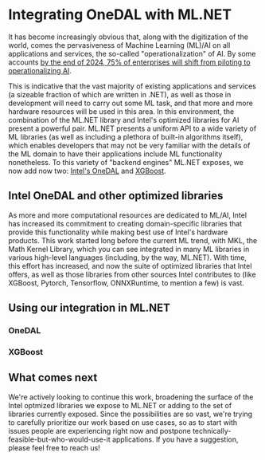 # Integrating OneDAL with ML.NET

It has become increasingly obvious that, along with the digitization of the world, comes the pervasiveness of Machine Learning (ML)/AI on all applications and services, the so-called "operationalization" of AI.  By some accounts [by the end of 2024, 75% of enterprises will shift from piloting to operationalizing AI](https://www.gartner.com/smarterwithgartner/gartner-top-10-trends-in-data-and-analytics-for-2020).  

This is indicative that the vast majority of existing applications and services (a sizeable fraction of which are written in .NET), as well as those in development will need to carry out some ML task,  and that more and more hardware resources will be used in this area.  In this environment, the combination of the ML.NET library and Intel's optimized libraries for AI present a powerful pair.   ML.NET presents a uniform API to a wide variety of ML libraries (as well as including a plethora of built-in algorithms itself), which enables developers that may not be very familiar with the details of the ML domain to have their applications include ML functionality nonetheless.  To this variety of "backend engines" ML.NET exposes, we now add now two: [Intel's OneDAL](https://github.com/oneapi-src/onedal) and [XGBoost](https://github.com/oneapi-src/onedal). 

## Intel OneDAL and other optimized libraries

As more and more computational resources are dedicated to ML/AI, Intel has increased its commitment to creating domain-specific libraries that provide this functionality while making best use of Intel's hardware products.  This work started long before the current ML trend, with MKL, the Math Kernel Library, which you can see integrated in many ML libraries in various high-level languages (including, by the way, ML.NET).  With time, this effort has increased, and now the suite of optimized libraries that Intel offers, as well as those libraries from other sources Intel contributes to (like XGBoost, Pytorch, Tensorflow, ONNXRuntime, to mention a few) is vast.

## Using our integration in ML.NET

### OneDAL
### XGBoost

## What comes next

We're actively looking to continue this work, broadening the surface of the Intel optmized libraries we expose to ML.NET or adding to the set of libraries currently exposed.  Since the possibilities are so vast, we're trying to carefully prioritize our work based on use cases, so as to start with issues people are experiencing right now and postpone technically-feasible-but-who-would-use-it applications.  If you have a suggestion, please feel free to reach us!
